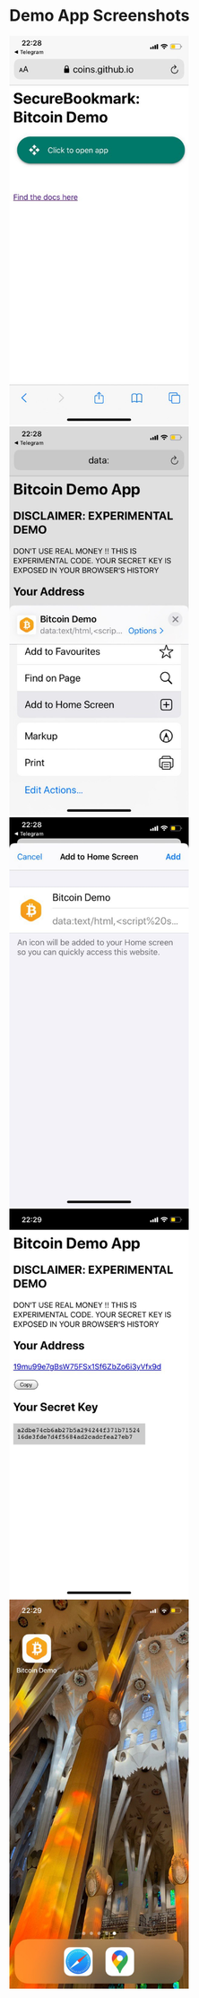 # Demo App Screenshots
<img src="screenshot1.jpg" alt="Screenshot 1" width="320"/>
<img src="screenshot2.jpg" alt="Screenshot 2" width="320"/>
<img src="screenshot3.jpg" alt="Screenshot 3" width="320"/>
<img src="screenshot4.jpg" alt="Screenshot 4" width="320"/>
<img src="screenshot5.jpg" alt="Screenshot 5" width="320"/>

